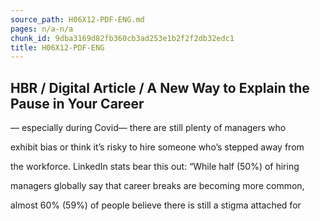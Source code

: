 ```yaml
---
source_path: H06X12-PDF-ENG.md
pages: n/a-n/a
chunk_id: 9dba3169d82fb360cb3ad253e1b2f2f2db32edc1
title: H06X12-PDF-ENG
---
```

## HBR / Digital Article / A New Way to Explain the Pause in Your Career

— especially during Covid— there are still plenty of managers who

exhibit bias or think it’s risky to hire someone who’s stepped away from

the workforce. LinkedIn stats bear this out: “While half (50%) of hiring

managers globally say that career breaks are becoming more common,

almost 60% (59%) of people believe there is still a stigma attached for
